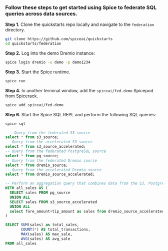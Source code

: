 ### Follow these steps to get started using Spice to federate SQL queries across data sources.

**Step 1.** Clone the quickstarts repo locally and navigate to the `federation` directory.

```bash
git clone https://github.com/spiceai/quickstarts
cd quickstarts/federation
```

**Step 2.** Log into the demo Dremio instance:

```bash
spice login dremio -u demo -p demo1234
```

**Step 3.** Start the Spice runtime.

```bash
spice run
```

**Step 4.** In another terminal window, add the `spiceai/fed-demo` Spicepod from Spicerack.

```bash
spice add spiceai/fed-demo
```

**Step 6.** Start the Spice SQL REPL and perform the following SQL queries:

```bash
spice sql
```

```sql
--- Query from the federated S3 source
select * from s3_source;
-- Query from the accelerated S3 source
select * from s3_source_accelerated;
-- Query from the federated PostgreSQL source
select * from pg_source;
-- Query from the federated Dremio source
select * from dremio_source;
-- Query from the accelerated Dremio source
select * from dremio_source_accelerated;

-- Perform an aggregation query that combines data from the S3, PostgreSQL and Dremio sources
WITH all_sales AS (
  SELECT sales FROM pg_source 
  UNION ALL 
  SELECT sales FROM s3_source_accelerated
  UNION ALL
  select fare_amount+tip_amount as sales from dremio_source_accelerated
)

SELECT SUM(sales) as total_sales, 
       COUNT(*) AS total_transactions,
       MAX(sales) AS max_sale,
       AVG(sales) AS avg_sale
FROM all_sales
```